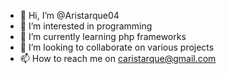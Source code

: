 - 👋 Hi, I’m @Aristarque04
- 👀 I’m interested in programming
- 🌱 I’m currently learning php frameworks
- 💞️ I’m looking to collaborate on various projects
- 📫 How to reach me on caristarque@gmail.com

<!---
Aristarque04/Aristarque04 is a ✨ special ✨ repository because its `README.md` (this file) appears on your GitHub profile.
You can click the Preview link to take a look at your changes.
--->
